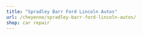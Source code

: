 ```yaml
---
title: "Spradley Barr Ford Lincoln Autos"
url: /cheyenne/spradley-barr-ford-lincoln-autos/
shop: car repair
---
```

